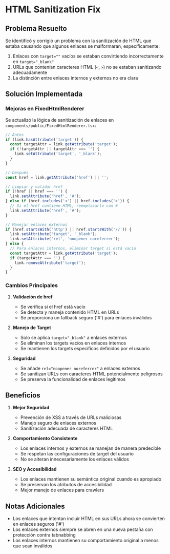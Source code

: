 # HTML Sanitization Fix

## Problema Resuelto
Se identificó y corrigió un problema con la sanitización de HTML que estaba causando que algunos enlaces se malformaran, específicamente:

1. Enlaces con `target=""` vacíos se estaban convirtiendo incorrectamente en `target="_blank"`
2. URLs que contenían caracteres HTML (`<`, `>`) no se estaban sanitizando adecuadamente
3. La distinción entre enlaces internos y externos no era clara

## Solución Implementada

### Mejoras en FixedHtmlRenderer
Se actualizó la lógica de sanitización de enlaces en `components/public/FixedHtmlRenderer.tsx`:

```typescript
// Antes
if (link.hasAttribute('target')) {
  const targetAttr = link.getAttribute('target');
  if (!targetAttr || targetAttr === '') {
    link.setAttribute('target', '_blank');
  }
}

// Después
const href = link.getAttribute('href') || '';

// Limpiar y validar href
if (!href || href === '') {
  link.setAttribute('href', '#');
} else if (href.includes('<') || href.includes('>')) {
  // Si el href contiene HTML, reemplazarlo con #
  link.setAttribute('href', '#');
}

// Manejar enlaces externos
if (href.startsWith('http') || href.startsWith('//')) {
  link.setAttribute('target', '_blank');
  link.setAttribute('rel', 'noopener noreferrer');
} else {
  // Para enlaces internos, eliminar target si está vacío
  const targetAttr = link.getAttribute('target');
  if (targetAttr === '') {
    link.removeAttribute('target');
  }
}
```

### Cambios Principales

1. **Validación de href**
   - Se verifica si el href está vacío
   - Se detecta y maneja contenido HTML en URLs
   - Se proporciona un fallback seguro ('#') para enlaces inválidos

2. **Manejo de Target**
   - Solo se aplica `target="_blank"` a enlaces externos
   - Se eliminan los targets vacíos en enlaces internos
   - Se mantienen los targets específicos definidos por el usuario

3. **Seguridad**
   - Se añade `rel="noopener noreferrer"` a enlaces externos
   - Se sanitizan URLs con caracteres HTML potencialmente peligrosos
   - Se preserva la funcionalidad de enlaces legítimos

## Beneficios

1. **Mejor Seguridad**
   - Prevención de XSS a través de URLs maliciosas
   - Manejo seguro de enlaces externos
   - Sanitización adecuada de caracteres HTML

2. **Comportamiento Consistente**
   - Los enlaces internos y externos se manejan de manera predecible
   - Se respetan las configuraciones de target del usuario
   - No se alteran innecesariamente los enlaces válidos

3. **SEO y Accesibilidad**
   - Los enlaces mantienen su semántica original cuando es apropiado
   - Se preservan los atributos de accesibilidad
   - Mejor manejo de enlaces para crawlers

## Notas Adicionales

- Los enlaces que intentan incluir HTML en sus URLs ahora se convierten en enlaces seguros ('#')
- Los enlaces externos siempre se abren en una nueva pestaña con protección contra tabnabbing
- Los enlaces internos mantienen su comportamiento original a menos que sean inválidos
